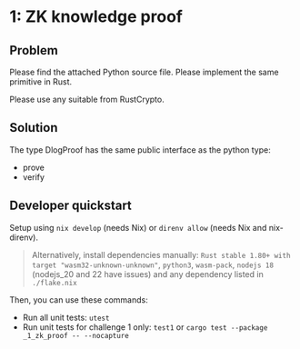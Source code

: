 # 1: ZK knowledge proof

## Problem

Please find the attached Python source file. Please implement the same primitive in Rust. 

Please use any suitable from RustCrypto. 

## Solution

The type DlogProof has the same public interface as the python type:
- prove
- verify

## Developer quickstart

Setup using `nix develop` (needs Nix) or `direnv allow` (needs Nix and nix-direnv).

> Alternatively, install dependencies manually: `Rust stable 1.80+ with target "wasm32-unknown-unknown"`, `python3`, `wasm-pack`, `nodejs 18` (nodejs_20 and 22 have issues) and any dependency listed in `./flake.nix`

Then, you can use these commands:
- Run all unit tests: `utest`
- Run unit tests for challenge 1 only: `test1` or `cargo test --package _1_zk_proof -- --nocapture`

